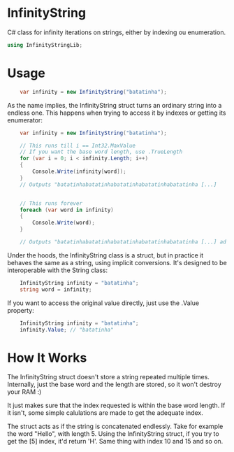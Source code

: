 # InfinityString
C# class for infinity iterations on strings, either by indexing ou enumeration.

``` csharp
using InfinityStringLib;
```

# Usage

``` csharp
    var infinity = new InfinityString("batatinha");
```
As the name implies, the InfinityString struct turns an ordinary string into a endless one. This happens when trying to access it by indexes or getting its enumerator:

``` csharp
    var infinity = new InfinityString("batatinha");

    // This runs till i == Int32.MaxValue
    // If you want the base word length, use .TrueLength
    for (var i = 0; i < infinity.Length; i++)
    {
        Console.Write(infinity[word]);
    }
    // Outputs "batatinhabatatinhabatatinhabatatinhabatatinha [...]


    // This runs forever
    foreach (var word in infinity)
    {
        Console.Write(word);
    }

    // Outputs "batatinhabatatinhabatatinhabatatinhabatatinha [...] ad infinitum
```

Under the hoods, the InfinityString class is a struct, but in practice it behaves the same as a string, using implicit conversions. It's designed to be interoperable with the String class:

``` csharp
    InfinityString infinity = "batatinha";
    string word = infinity;
```

If you want to access the original value directly, just use the .Value property:

``` csharp
    InfinityString infinity = "batatinha";
    infinity.Value; // "batatinha"
```

# How It Works
The InfinityString struct doesn't store a string repeated multiple times. Internally, just the base word and the length are stored, so it won't destroy your RAM :)

It just makes sure that the index requested is within the base word length. If it isn't, some simple calulations are made to get the adequate index.

The struct acts as if the string is concatenated endlessly. Take for example the word "Hello", with length 5. Using the InfinityString struct, if you try to get the [5] index, it'd return 'H'. Same thing with index 10 and 15 and so on.